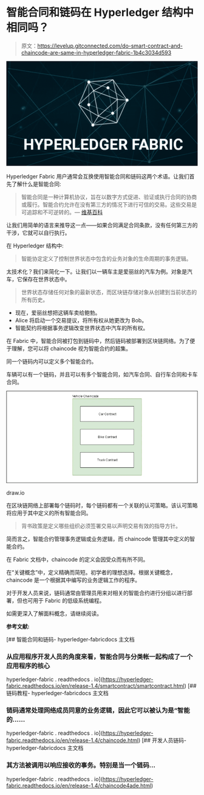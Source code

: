 # 智能合同和链码在 Hyperledger 结构中相同吗？

> 原文：<https://levelup.gitconnected.com/do-smart-contract-and-chaincode-are-same-in-hyperledger-fabric-1b4c3034d593>

![](img/765278433dae0c90cd6d652a81927a48.png)

Hyperledger Fabric 用户通常会互换使用智能合同和链码这两个术语。让我们首先了解什么是智能合同:

> 智能合同是一种计算机协议，旨在以数字方式促进、验证或执行合同的协商或履行。智能合约允许在没有第三方的情况下进行可信的交易。这些交易是可追踪和不可逆转的。— [维基百科](https://en.wikipedia.org/wiki/Smart_contract)

让我们用简单的语言来推导这一点——如果合同满足合同条款，没有任何第三方的干涉，它就可以自行执行。

在 Hyperledger 结构中:

> 智能协定定义了控制世界状态中包含的业务对象的生命周期的事务逻辑。

太技术化？我们来简化一下。让我们以一辆车主是爱丽丝的汽车为例。对象是汽车，它保存在世界状态中。

> 世界状态存储任何对象的最新状态，而区块链存储对象从创建到当前状态的所有历史。

*   现在，爱丽丝想把这辆车卖给鲍勃。
*   Alice 将启动一个交易提议，将所有权从她更改为 Bob。
*   智能契约将根据事务逻辑改变世界状态中汽车的所有权。

在 Fabric 中，智能合同被打包到链码中，然后链码被部署到区块链网络。为了便于理解，您可以将 chaincode 视为智能合约的超集。

同一个链码内可以定义多个智能合约。

车辆可以有一个链码，并且可以有多个智能合同，如汽车合同、自行车合同和卡车合同。

![](img/6a23e743eb778fcb26779f87c7132c25.png)

draw.io

在区块链网络上部署每个链码时，每个链码都有一个关联的认可策略。该认可策略将应用于其中定义的所有智能合同。

> 背书政策是定义哪些组织必须签署交易以声明交易有效的指导方针。

简而言之，智能合约管理事务逻辑或业务逻辑，而 chaincode 管理其中定义的智能合约。

在 Fabric 文档中，chaincode 的定义会因受众而有所不同。

在“关键概念”中，定义精确而简短。初学者的理想选择。根据关键概念，chaincode 是一个根据其中编写的业务逻辑工作的程序。

对于开发人员来说，链码通常由管理员用来对相关的智能合约进行分组以进行部署，但也可用于 Fabric 的低级系统编程。

如需更深入了解面料概念，请继续阅读。

**参考文献:**

[](https://hyperledger-fabric.readthedocs.io/en/release-1.4/smartcontract/smartcontract.html) [## 智能合同和链码- hyperledger-fabricdocs 主文档

### 从应用程序开发人员的角度来看，智能合同与分类帐一起构成了一个应用程序的核心

hyperledger-fabric . readthedocs . io](https://hyperledger-fabric.readthedocs.io/en/release-1.4/smartcontract/smartcontract.html) [](https://hyperledger-fabric.readthedocs.io/en/release-1.4/chaincode.html) [## 链码教程- hyperledger-fabricdocs 主文档

### 链码通常处理网络成员同意的业务逻辑，因此它可以被认为是“智能的……

hyperledger-fabric . readthedocs . io](https://hyperledger-fabric.readthedocs.io/en/release-1.4/chaincode.html) [](https://hyperledger-fabric.readthedocs.io/en/release-1.4/chaincode4ade.html) [## 开发人员链码- hyperledger-fabricdocs 主文档

### 其方法被调用以响应接收的事务。特别是当一个链码…

hyperledger-fabric . readthedocs . io](https://hyperledger-fabric.readthedocs.io/en/release-1.4/chaincode4ade.html)